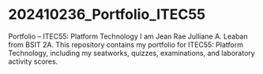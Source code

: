 # 202410236_Portfolio_ITEC55
Portfolio – ITEC55: Platform Technology
I am Jean Rae Julliane A. Leaban from BSIT 2A.
This repository contains my portfolio for ITEC55: Platform Technology, including my seatworks, quizzes, examinations, and laboratory activity scores.
